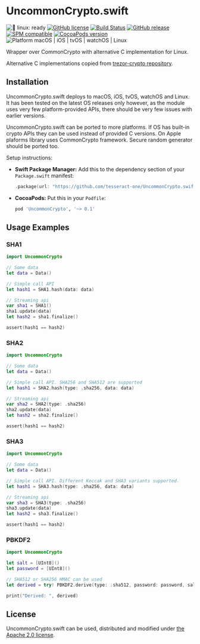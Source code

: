 # UncommonCrypto.swift

![🐧 linux: ready](https://img.shields.io/badge/%F0%9F%90%A7%20linux-ready-red.svg)
[![GitHub license](https://img.shields.io/badge/license-Apache%202.0-lightgrey.svg)](LICENSE)
[![Build Status](https://github.com/tesseract-one/UncommonCrypto.swift/workflows/Build%20&%20Tests/badge.svg?branch=main)](https://github.com/tesseract-one/UncommonCrypto.swift/actions/workflows/build.yml?query=branch%3Amain)
[![GitHub release](https://img.shields.io/github/release/tesseract-one/UncommonCrypto.swift.svg)](https://github.com/tesseract-one/UncommonCrypto.swift/releases)
[![SPM compatible](https://img.shields.io/badge/SwiftPM-Compatible-brightgreen.svg)](https://swift.org/package-manager/)
[![CocoaPods version](https://img.shields.io/cocoapods/v/UncommonCrypto.swift.svg)](https://cocoapods.org/pods/UncommonCrypto)
![Platform macOS | iOS | tvOS | watchOS | Linux](https://img.shields.io/badge/platform-Linux%20%7C%20macOS%20%7C%20iOS%20%7C%20tvOS%20%7C%20watchOS-orange.svg)

Wrapper over CommonCrypto with alternative C implementation for Linux.

Alternative C implementations copied from [trezor-crypto repository](https://github.com/trezor/trezor-crypto).

## Installation

UncommonCrypto.swift deploys to macOS, iOS, tvOS, watchOS and Linux. It has been tested on the latest OS releases only however, as the module uses very few platform-provided APIs, there should be very few issues with earlier versions.

UncommonCrypto.swift can be ported to more platforms. If OS has built-in crypto APIs they can be used instead of provided C versions. On Apple plaforms library uses CommonCrypto framework. Secure random generator should be ported too.

Setup instructions:

- **Swift Package Manager:**
  Add this to the dependency section of your `Package.swift` manifest:

    ```Swift
    .package(url: "https://github.com/tesseract-one/UncommonCrypto.swift.git", from: "0.1.0")
    ```

- **CocoaPods:** Put this in your `Podfile`:

    ```Ruby
    pod 'UncommonCrypto', '~> 0.1'
    ```

## Usage Examples

### SHA1
```Swift
import UncommonCrypto

// Some data
let data = Data()

// Simple call API
let hash1 = SHA1.hash(data: data)

// Streaming api
var sha1 = SHA1()
sha1.update(data)
let hash2 = sha1.finalize()

assert(hash1 == hash2)
```

### SHA2
```Swift
import UncommonCrypto

// Some data
let data = Data()

// Simple call API. SHA256 and SHA512 are supported
let hash1 = SHA2.hash(type: .sha256, data: data)

// Streaming api
var sha2 = SHA2(type: .sha256)
sha2.update(data)
let hash2 = sha2.finalize()

assert(hash1 == hash2)
```

### SHA3
```Swift
import UncommonCrypto

// Some data
let data = Data()

// Simple call API. Different Keccak and SHA3 variants supported.
let hash1 = SHA3.hash(type: .sha256, data: data)

// Streaming api
var sha3 = SHA3(type: .sha256)
sha3.update(data)
let hash2 = sha3.finalize()

assert(hash1 == hash2)
```

### PBKDF2
```Swift
import UncommonCrypto

let salt = [UInt8]()
let password = [UInt8]()

// SHA512 or SHA256 HMAC can be used
let derived = try! PBKDF2.derive(type: .sha512, password: password, salt: salt) 

print("Derived: ", derived)
```

## License

UncommonCrypto.swift can be used, distributed and modified under [the Apache 2.0 license](LICENSE).

